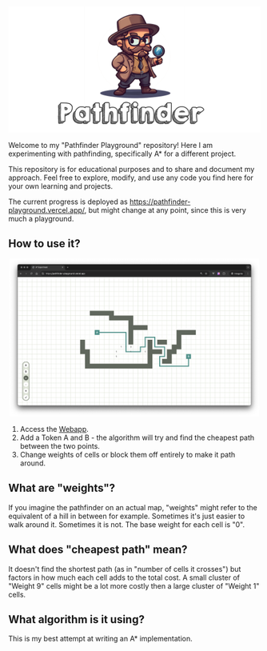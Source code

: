 ![Pathfinder](assets/title.png)

Welcome to my "Pathfinder Playground" repository! Here I am experimenting with pathfinding, specifically A* for a different project.

This repository is for educational purposes and to share and document my approach.
Feel free to explore, modify, and use any code you find here for your own learning and
projects.

The current progress is deployed as https://pathfinder-playground.vercel.app/, but might change at any point,
since this is very much a playground. 

## How to use it?

<p align="center"><img src="assets/example.png" width="500" alt></p>

1. Access the [Webapp](https://pathfinder-playground.vercel.app/).
2. Add a Token A and B - the algorithm will try and find the cheapest path between the two points.
3. Change weights of cells or block them off entirely to make it path around.

## What are "weights"?

If you imagine the pathfinder on an actual map, "weights" might refer to the equivalent of a hill in between for example.
Sometimes it's just easier to walk around it. Sometimes it is not.
The base weight for each cell is "0".

## What does "cheapest path" mean?

It doesn't find the shortest path (as in "number of cells it crosses") but factors in how much each cell adds to the total cost.
A small cluster of "Weight 9" cells might be a lot more costly then a large cluster of "Weight 1" cells.

## What algorithm is it using?

This is my best attempt at writing an A* implementation.
